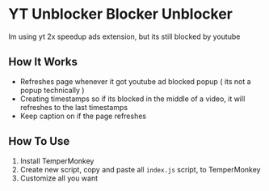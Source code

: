 # YT Unblocker Blocker Unblocker
Im using yt 2x speedup ads extension, but its still blocked by youtube

## How It Works
- Refreshes page whenever it got youtube ad blocked popup ( its not a popup technically )
- Creating timestamps so if its blocked in the middle of a video, it will refreshes to the last timestamps
- Keep caption on if the page refreshes

## How To Use
1. Install TemperMonkey
2. Create new script, copy and paste all `index.js` script, to TemperMonkey
3. Customize all you want
